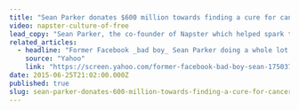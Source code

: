 ```yaml
---
title: "Sean Parker donates $600 million towards finding a cure for cancer"
video: napster-culture-of-free
lead_copy: "Sean Parker, the co-founder of Napster which helped spark the *culture of free,* is giving $600 million to finding a cure for cancer. Here's some context..."
related_articles:
  - headline: "Former Facebook _bad boy_ Sean Parker doing a whole lot of good"
    source: "Yahoo"
    link: "https://screen.yahoo.com/former-facebook-bad-boy-sean-175037815.html"
date: 2015-06-25T21:02:00.000Z
published: true
slug: sean-parker-donates-600-million-towards-finding-a-cure-for-cancer
---
```


